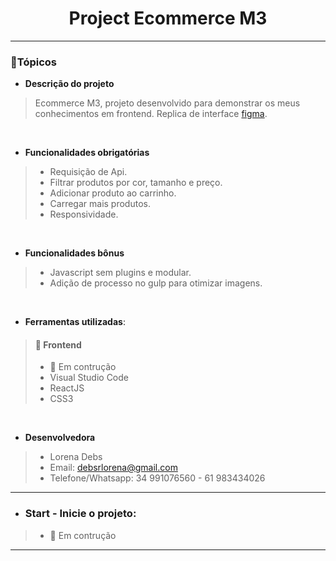 
<div align="center">
<h1>Project Ecommerce M3</h1>
</div>
<hr>

### :memo:Tópicos 


* **Descrição do projeto**

> Ecommerce M3, projeto desenvolvido para demonstrar os meus conhecimentos em frontend. Replica de interface [figma](https://www.figma.com/file/hPfcV6VClVfkHCtje9997Q/Desafio-m3?node-id=0%3A1).

<br> 

* **Funcionalidades obrigatórias**

> * Requisição de Api.
> * Filtrar produtos por cor, tamanho e preço.
> * Adicionar produto ao carrinho.
> * Carregar mais produtos.
> * Responsividade.

<br> 

* **Funcionalidades bônus**

> * Javascript sem plugins e modular.
> * Adição de processo no gulp para otimizar imagens.

<br> 

* **Ferramentas utilizadas**: 

> #### 🎨 Frontend
>
> * :hammer: Em contrução
> * Visual Studio Code
> * ReactJS
> * CSS3

<br> 

* **Desenvolvedora**

> * Lorena Debs
> * Email: debsrlorena@gmail.com
> * Telefone/Whatsapp: 34 991076560 - 61 983434026

<hr>


* ### Start - Inicie o projeto: 

> * :hammer: Em contrução


<hr>


